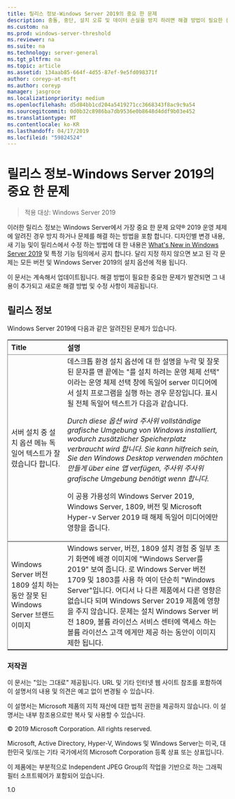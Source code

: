 ```yaml
---
title: 릴리스 정보-Windows Server 2019의 중요 한 문제
description: 충돌, 중단, 설치 오류 및 데이터 손실을 방지 하려면 해결 방법이 필요한 중요 한 문제 요약
ms.custom: na
ms.prod: windows-server-threshold
ms.reviewer: na
ms.suite: na
ms.technology: server-general
ms.tgt_pltfrm: na
ms.topic: article
ms.assetid: 134aab85-664f-4d55-87ef-9e5fd098371f
author: coreyp-at-msft
ms.author: coreyp
manager: jasgroce
ms.localizationpriority: medium
ms.openlocfilehash: d5d84bb1cd204a5419271cc3668343f8ac9c9a54
ms.sourcegitcommit: 0d0b32c8986ba7db9536e0b8648d4ddf9b03e452
ms.translationtype: MT
ms.contentlocale: ko-KR
ms.lasthandoff: 04/17/2019
ms.locfileid: "59824524"
---
```

# <a name="release-notes---important-issues-in-windows-server-2019"></a>릴리스 정보-Windows Server 2019의 중요 한 문제

>적용 대상: Windows Server 2019

이러한 릴리스 정보는 Windows Server에서 가장 중요 한 문제 요약&reg; 2019 운영 체제에 알려진 경우 방지 하거나 문제를 해결 하는 방법을 포함 합니다. 디자인별 변경 내용, 새 기능 및이 릴리스에서 수정 하는 방법에 대 한 내용은 [What's New in Windows Server 2019](whats-new-19.md) 및 특정 기능 팀의에서 공지 합니다. 달리 지정 하지 않으면 보고 된 각 문제는 모든 버전 및 Windows Server 2019의 설치 옵션에 적용 됩니다.  

이 문서는 계속해서 업데이트됩니다. 해결 방법이 필요한 중요한 문제가 발견되면 그 내용이 추가되고 새로운 해결 방법 및 수정 사항이 제공됩니다.  
  
## <a name="release-notes"></a>릴리스 정보
Windows Server 2019에 다음과 같은 알려진된 문제가 있습니다. 
<table border="1" rules="rows">
  <thead align="left" valign="middle">
    <tr>
      <th>Title</th>
      <th>설명</th>
    </tr>
  </thead>
  <tbody align="left" valign="middle">
    <tr>
      <td>서버 설치 중 설치 옵션 메뉴 독일어 텍스트가 잘렸습니다 합니다.</td>
      <td>데스크톱 환경 설치 옵션에 대 한 설명을 누락 및 잘못 된 문자를 맨 끝에는 "를 설치 하려는 운영 체제 선택" 이라는 운영 체제 선택 창에 독일어 server 미디어에서 설치 프로그램을 실행 하는 경우 문장입니다. 표시 될 전체 독일어 텍스트가 다음과 같습니다.  
      <br/>
      <p><i>Durch diese 옵션 wird 주사위 vollständige grafische Umgebung von Windows installiert, wodurch zusätzlicher Speicherplatz verbraucht wird 합니다. Sie kann hilfreich sein, Sie den Windows Desktop verwenden möchten 만들게 über eine 앱 verfügen, 주사위 주사위 grafische Umgebung benötigt wenn 합니다.</i> </p>
      <p>이 공용 가용성의 Windows Server 2019, Windows Server, 1809, 버전 및 Microsoft Hyper-v Server 2019 때 해제 독일어 미디어에만 영향을 줍니다.</p></td>
    </tr>
    <tr>
      <td>Windows Server 버전 1809 설치 하는 동안 잘못 된 Windows Server 브랜드 이미지  </td>
      <td>Windows server, 버전, 1809 설치 경험 중 일부 초기 화면에 배경 이미지에 "Windows Server를 2019" 보여 줍니다.  로 Windows Server 버전 1709 및 1803를 사용 하 여이 단순히 "Windows Server"입니다.  어디서 나 다른 제품에서 다른 영향은 없습니다 되며 Windows Server 2019 제품에 영향을 주지 않습니다.  문제는 설치 Windows Server 버전 1809, 볼륨 라이선스 서비스 센터에 액세스 하는 볼륨 라이선스 고객 에게만 제공 하는 동안이 이미지 제한 됩니다.  
      </td>
    </tr>
  </tbody>
</table>


### <a name="copyright"></a>저작권  
이 문서는 "있는 그대로" 제공됩니다. URL 및 기타 인터넷 웹 사이트 참조를 포함하여 이 설명서의 내용 및 의견은 예고 없이 변경될 수 있습니다.  

이 설명서는 Microsoft 제품의 지적 재산에 대한 법적 권한을 제공하지 않습니다. 이 설명서는 내부 참조용으로만 복사 및 사용할 수 있습니다.  

&copy; 2019 Microsoft Corporation. All rights reserved.  

Microsoft, Active Directory, Hyper-V, Windows 및 Windows Server는 미국, 대한민국 및/또는 기타 국가에서의 Microsoft Corporation 등록 상표 또는 상표입니다.  

이 제품에는 부분적으로 Independent JPEG Group의 작업을 기반으로 하는 그래픽 필터 소프트웨어가 포함되어 있습니다.  


1.0  
